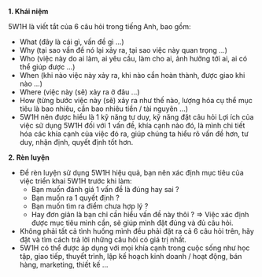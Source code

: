 **1. Khái niệm**

5W1H là viết tắt của 6 câu hỏi trong tiếng Anh, bao gồm: 
- What (đây là cái gì, vấn đề gì …)
- Why (tại sao vấn đề nó lại xảy ra, tại sao việc này quan trọng …)
- Who (việc này do ai làm, ai yêu cầu, làm cho ai, ảnh hưởng tới ai, ai có thể giúp được …)
- When (khi nào việc này xảy ra, khi nào cần hoàn thành, được giao khi nào …)
- Where (việc này (sẽ) xảy ra ở đâu …)
- How (từng bước việc này (sẽ) xảy ra như thế nào, lượng hóa cụ thể mục tiêu là bao nhiêu, cần bao nhiêu tiền / tài nguyên …)
- 5W1H nên được hiểu là 1 kỹ năng tư duy, kỹ năng đặt câu hỏi
Lợi ích của việc sử dụng 5W1H đối với 1 vấn đề, khía cạnh nào đó, là mình chi tiết hóa các khía cạnh của việc đó ra, giúp chúng ta hiểu rõ vấn đề hơn, tư duy, nhận định, quyết định tốt hơn.

**2. Rèn luyện**
- Để rèn luyện sử dụng 5W1H hiệu quả, bạn nên xác định mục tiêu của việc triển khai 5W1H trước khi làm:
  + Bạn muốn đánh giá 1 vấn đề là đúng hay sai ? 
  + Bạn muốn ra 1 quyết định ? 
  + Bạn muốn tìm ra điểm chưa hợp lý ? 
  + Hay đơn giản là bạn chỉ cần hiểu vấn đề này thôi ?
=> Việc xác định được mục tiêu mình cần, sẽ giúp mình đặt đúng và đủ câu hỏi.
- Không phải tất cả tình huống mình đều phải đặt ra cả 6 câu hỏi trên, hãy đặt và tìm cách trả lời những câu hỏi có giá trị nhất.
- 5W1H có thể được áp dụng với mọi khía cạnh trong cuộc sống như học tập, giao tiếp, thuyết trình, lập kế hoạch kinh doanh / hoạt động, bán hàng, marketing, thiết kế …
